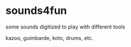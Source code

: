 # sounds4fun
some sounds digitized to play with different tools

kazoo, guimbarde, koto, drums, etc.

